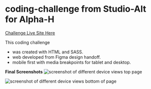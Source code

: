 # coding-challenge from Studio-Alt for Alpha-H

[Challenge Live Site Here](https://lucky-paletas-3a2646.netlify.app/)

This coding challenge

- was created with HTML and SASS.
- web developed from Figma design handoff.
- mobile first with media breakpoints for tablet and desktop.

**Final Screenshots**
![screenshot of different device views top page](./alphah-challenge/CodingChallenge/assets/screenshot-device_a.png)

![screenshot of different device views bottom of page](./alphah-challenge/CodingChallenge/assets/screenshot-device_b.png)
